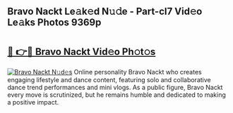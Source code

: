 ## Bravo Nackt Le𝚊k𝚎d N𝚞𝚍e - Part-cI7 Vid𝚎o Le𝚊ks Photos 9369p

# <h2><a href="http://fb9lgsj.evod.top/?m=Bravo+Nackt">🔗 👉🔴 Bravo Nackt Vid𝚎o Ph𝚘t𝚘s</a></h2>

[![Bravo Nackt N𝚞d𝚎s](https://i.imgur.com/8V9OHl7.gif)](http://fb9lgsj.evod.top/?m=Bravo+Nackt)
Online personality Bravo Nackt who creates engaging lifestyle and dance content, featuring solo and collaborative dance trend performances and mini vlogs. As a public figure, Bravo Nackt every move is scrutinized, but he remains humble and dedicated to making a positive impact. 
